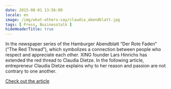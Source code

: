 ```yaml
---
date: 2015-08-01 13:56:09
locale: en
image: /img/what-others-say/claudia_abendblatt.jpg
tags: [ Press, Businesstalk ]
hideHeaderTitle: true
---
```


In the newspaper series of the Hamburger Abendblatt “Der Rote Faden” (“The Red Thread”), which symbolizes a connection between people who respect and appreciate each other. XING founder Lars Hinrichs has extended the red thread to Claudia Dietze. In the following article, entrepreneur Claudia Dietze explains why to her reason and passion are not contrary to one another. 

[Check out the article](http://www.abendblatt.de/hamburg/persoenlich/article205527325/Claudia-Dietze-die-charmante-Mrs-Perfect.html)